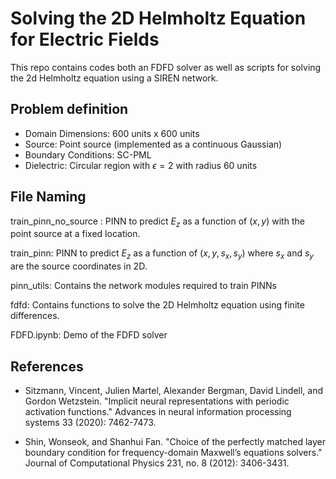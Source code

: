 # Solving the 2D Helmholtz Equation for Electric Fields
This repo contains codes both an FDFD solver as well as scripts for solving the 2d Helmholtz equation using a SIREN network.

## Problem definition
- Domain Dimensions: 600 units x 600 units
- Source: Point source (implemented as a continuous Gaussian)
- Boundary Conditions: SC-PML
- Dielectric: Circular region with $\epsilon=2$ with radius 60 units

## File Naming

train_pinn_no_source : PINN to predict $E_z$ as a function of $(x,y)$ with the point source at a fixed location.

train_pinn: PINN to predict $E_z$ as a function of $(x,y, s_x, s_y)$ where $s_x$ and $s_y$ are the source coordinates in 2D. 

pinn_utils: Contains the network modules required to train PINNs

fdfd: Contains functions to solve the 2D Helmholtz equation using finite differences.

FDFD.ipynb: Demo of the FDFD solver


## References

- Sitzmann, Vincent, Julien Martel, Alexander Bergman, David Lindell, and Gordon Wetzstein. "Implicit neural representations with periodic activation functions." Advances in neural information processing systems 33 (2020): 7462-7473.

- Shin, Wonseok, and Shanhui Fan. "Choice of the perfectly matched layer boundary condition for frequency-domain Maxwell’s equations solvers." Journal of Computational Physics 231, no. 8 (2012): 3406-3431.
